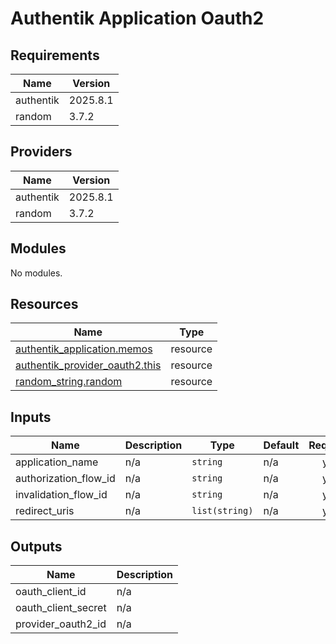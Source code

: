 # Authentik Application Oauth2

<!-- BEGIN_TF_DOCS -->
## Requirements

| Name | Version |
|------|---------|
| authentik | 2025.8.1 |
| random | 3.7.2 |

## Providers

| Name | Version |
|------|---------|
| authentik | 2025.8.1 |
| random | 3.7.2 |

## Modules

No modules.

## Resources

| Name | Type |
|------|------|
| [authentik_application.memos](https://registry.terraform.io/providers/goauthentik/authentik/2025.8.1/docs/resources/application) | resource |
| [authentik_provider_oauth2.this](https://registry.terraform.io/providers/goauthentik/authentik/2025.8.1/docs/resources/provider_oauth2) | resource |
| [random_string.random](https://registry.terraform.io/providers/hashicorp/random/3.7.2/docs/resources/string) | resource |

## Inputs

| Name | Description | Type | Default | Required |
|------|-------------|------|---------|:--------:|
| application\_name | n/a | `string` | n/a | yes |
| authorization\_flow\_id | n/a | `string` | n/a | yes |
| invalidation\_flow\_id | n/a | `string` | n/a | yes |
| redirect\_uris | n/a | `list(string)` | n/a | yes |

## Outputs

| Name | Description |
|------|-------------|
| oauth\_client\_id | n/a |
| oauth\_client\_secret | n/a |
| provider\_oauth2\_id | n/a |
<!-- END_TF_DOCS -->
